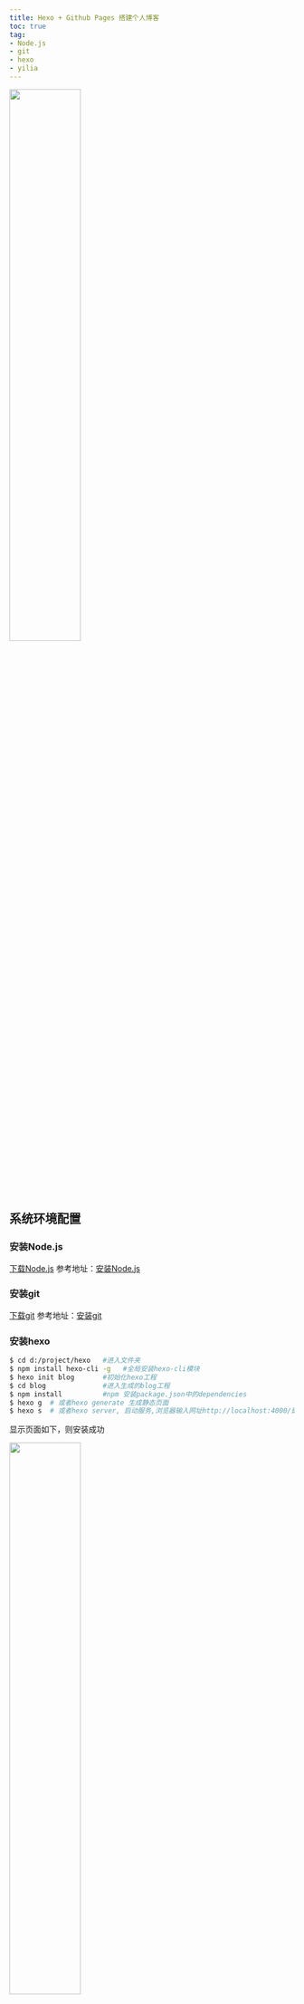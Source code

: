 ```yaml
---
title: Hexo + Github Pages 搭建个人博客
toc: true
tag:
- Node.js
- git
- hexo
- yilia
---
```

<img src="/assets/blogImg/hexo-blog.jpg" width="50%" > 


<!--more-->

## 系统环境配置

### 安装Node.js

<a href="https://nodejs.org/zh-cn/download/" target="_blank" rel="external">下载Node.js</a>
参考地址：<a href="http://www.w3cschool.cc/nodejs/nodejs-install-setup.html" target="_blank" rel="external">安装Node.js</a>

### 安装git

[下载git](https://git-scm.com/downloads)
参考地址：[安装git](https://git-scm.com/book/zh/v1/%E8%B5%B7%E6%AD%A5-%E5%AE%89%E8%A3%85-Git)

### 安装hexo

``` bash
$ cd d:/project/hexo   #进入文件夹
$ npm install hexo-cli -g   #全局安装hexo-cli模块
$ hexo init blog       #初始化hexo工程
$ cd blog              #进入生成的blog工程
$ npm install          #npm 安装package.json中的dependencies
$ hexo g  # 或者hexo generate 生成静态页面
$ hexo s  # 或者hexo server, 启动服务,浏览器输入网址http://localhost:4000/即可查看　
```

显示页面如下，则安装成功

<img src="/assets/blogImg/hexo-blog-1.png" width="50%" > 

注意：如果输入网址后没有响应,则可能4000端口占用,可使用以下命令切换端口
``` bash
$ hexo server -p 4001 #-p p指port,4001是新的端口
```

##  编写博客

新建博客

``` bash
#不要关闭服务控制台,新开控制台
$ cd d:/project/hexo/blog  #进入blog工程
$ hexo new "postName" #新建文章,"postName"是文章标题,可任意修改
#新建成功会在source\_posts新生成postName.md文件
```

打开postName.md文件，即可使用[Markdown](https://markdown-zh.readthedocs.io/en/latest/overview/)语法写博客啦！
刷新页面可查看文章哦！

## 部署

在github上新建Repository
建立与你用户名对应的仓库，仓库名必须为【your_user_name.github.io】，固定写法
修改_config.yml
翻到最下面，改成我这样子的

```bash
deploy:
     type: git
     repo: git@github.com:vectorstack/vectorstack.github.io.git
     branch: master
```

然后执行命令：
```bash
$ npm install hexo-deployer-git --save #安装模块
$ hexo generate  #生成静态页面
$ hexo deploy #部署到github上
```

